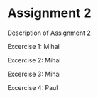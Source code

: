 # Assignment 2
Description of Assignment 2

Excercise 1: Mihai

Excercise 2: Mihai

Excercise 3: Mihai

Excercise 4: Paul

